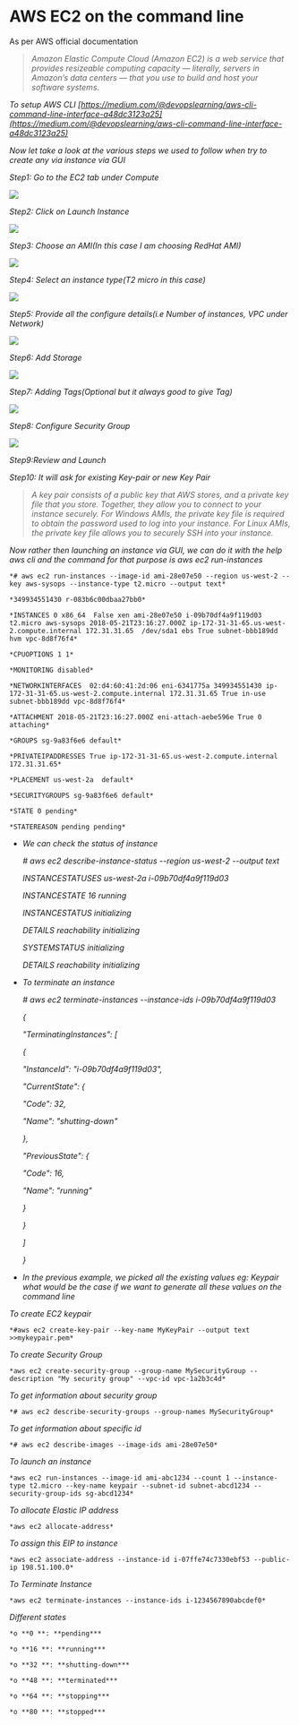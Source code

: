 
# AWS EC2 on the command line

As per AWS official documentation
> *Amazon Elastic Compute Cloud (Amazon EC2) is a web service that provides resizeable computing capacity — literally, servers in Amazon’s data centers — that you use to build and host your software systems.*

*To setup AWS CLI [https://medium.com/@devopslearning/aws-cli-command-line-interface-a48dc3123a25](https://medium.com/@devopslearning/aws-cli-command-line-interface-a48dc3123a25)*

*Now let take a look at the various steps we used to follow when try to create any via instance via GUI*

*Step1: Go to the EC2 tab under Compute*

![](https://cdn-images-1.medium.com/max/2000/1*mB5csoOZCL-55P2HPelhMA.png)

*Step2: Click on Launch Instance*

![](https://cdn-images-1.medium.com/max/3160/1*Eg166e4DfKI8Dm2CJfUs9w.png)

*Step3: Choose an AMI(In this case I am choosing RedHat AMI)*

![](https://cdn-images-1.medium.com/max/4684/1*w9HxqoHZOgpXhiXOAQVD0w.png)

*Step4: Select an instance type(T2 micro in this case)*

![](https://cdn-images-1.medium.com/max/5728/1*Cs3CqNcV26vuMruhs4Glow.png)

*Step5: Provide all the configure details(i.e Number of instances, VPC under Network)*

![](https://cdn-images-1.medium.com/max/5808/1*28cGG1XARF1Vx-ifDJuPlQ.png)

*Step6: Add Storage*

![](https://cdn-images-1.medium.com/max/5696/1*yOStPAU_hKvTY7BHRyRFKw.png)

*Step7: Adding Tags(Optional but it always good to give Tag)*

![](https://cdn-images-1.medium.com/max/5324/1*pgu0YQoVOWliSgEt7HOfXA.png)

*Step8: Configure Security Group*

![](https://cdn-images-1.medium.com/max/5736/1*wd4DjQKYMF4h4PLbfQZZqQ.png)

*Step9:Review and Launch*

*Step10: It will ask for existing Key-pair or new Key Pair*
> *A key pair consists of a public key that AWS stores, and a private key file that you store. Together, they allow you to connect to your instance securely. For Windows AMIs, the private key file is required to obtain the password used to log into your instance. For Linux AMIs, the private key file allows you to securely SSH into your instance.*

*Now rather then launching an instance via GUI, we can do it with the help aws cli and the command for that purpose is aws ec2 run-instances*

    *# aws ec2 run-instances --image-id ami-28e07e50 --region us-west-2 --key aws-sysops --instance-type t2.micro --output text*

    *349934551430 r-083b6c00dbaa27bb0*

    *INSTANCES 0 x86_64  False xen ami-28e07e50 i-09b70df4a9f119d03 t2.micro aws-sysops 2018-05-21T23:16:27.000Z ip-172-31-31-65.us-west-2.compute.internal 172.31.31.65  /dev/sda1 ebs True subnet-bbb189dd hvm vpc-8d8f76f4*

    *CPUOPTIONS 1 1*

    *MONITORING disabled*

    *NETWORKINTERFACES  02:d4:60:41:2d:06 eni-6341775a 349934551430 ip-172-31-31-65.us-west-2.compute.internal 172.31.31.65 True in-use subnet-bbb189dd vpc-8d8f76f4*

    *ATTACHMENT 2018-05-21T23:16:27.000Z eni-attach-aebe596e True 0 attaching*

    *GROUPS sg-9a83f6e6 default*

    *PRIVATEIPADDRESSES True ip-172-31-31-65.us-west-2.compute.internal 172.31.31.65*

    *PLACEMENT us-west-2a  default*

    *SECURITYGROUPS sg-9a83f6e6 default*

    *STATE 0 pending*

    *STATEREASON pending pending*

* *We can check the status of instance*

    *# aws ec2 describe-instance-status --region us-west-2 --output text*

    *INSTANCESTATUSES us-west-2a i-09b70df4a9f119d03*

    *INSTANCESTATE 16 running*

    *INSTANCESTATUS initializing*

    *DETAILS reachability initializing*

    *SYSTEMSTATUS initializing*

    *DETAILS reachability initializing*

* *To terminate an instance*

    *# aws ec2 terminate-instances --instance-ids i-09b70df4a9f119d03*

    *{*

    *"TerminatingInstances": [*

    *{*

    *"InstanceId": "i-09b70df4a9f119d03",*

    *"CurrentState": {*

    *"Code": 32,*

    *"Name": "shutting-down"*

    *},*

    *"PreviousState": {*

    *"Code": 16,*

    *"Name": "running"*

    *}*

    *}*

    *]*

    *}*

* *In the previous example, we picked all the existing values eg: Keypair what would be the case if we want to generate all these values on the command line*

*To create EC2 keypair*

    *#aws ec2 create-key-pair --key-name MyKeyPair --output text >>mykeypair.pem*

*To create Security Group*

    *aws ec2 create-security-group --group-name MySecurityGroup --description "My security group" --vpc-id vpc-1a2b3c4d*

*To get information about security group*

    *# aws ec2 describe-security-groups --group-names MySecurityGroup*

*To get information about specific id*

    *# aws ec2 describe-images --image-ids ami-28e07e50*

*To launch an instance*

    *aws ec2 run-instances --image-id ami-abc1234 --count 1 --instance-type t2.micro --key-name keypair --subnet-id subnet-abcd1234 --security-group-ids sg-abcd1234*

*To allocate Elastic IP address*

    *aws ec2 allocate-address*

*To assign this EIP to instance*

    *aws ec2 associate-address --instance-id i-07ffe74c7330ebf53 --public-ip 198.51.100.0*

*To Terminate Instance*

    *aws ec2 terminate-instances --instance-ids i-1234567890abcdef0*

*Different states*

    *o **0 **: **pending***

    *o **16 **: **running***

    *o **32 **: **shutting-down***

    *o **48 **: **terminated***

    *o **64 **: **stopping***

    *o **80 **: **stopped***
